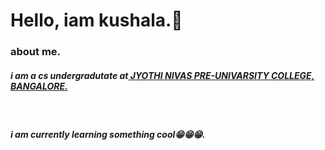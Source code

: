 ### <h1>Hello, iam kushala.👋</h1>


<h3>about me.</h3>



<h5>i am a <strong>cs </strong> undergradutate at<u> JYOTHI NIVAS PRE-UNIVARSITY COLLEGE, BANGALORE.</u></h5>
<br>


<h5>i am currently learning something cool😁😁😁.</h5>
<!--
**kushalamgowda/kushalamgowda** is a ✨ _special_ ✨ repository because its `README.md` (this file) appears on your GitHub profile.

Here are some ideas to get you started:

- 🔭 I’m currently working on ...
- 🌱 I’m currently learning ...
- 👯 I’m looking to collaborate on ...
- 🤔 I’m looking for help with ...
- 💬 Ask me about ...
- 📫 How to reach me: ...
- 😄 Pronouns: ...
- ⚡ Fun fact: ...
-->
